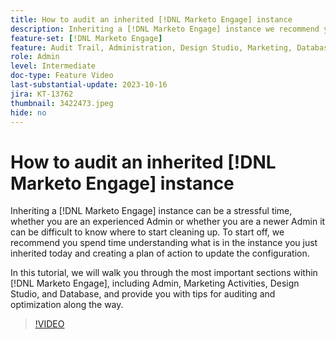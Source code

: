 ```yaml
---
title: How to audit an inherited [!DNL Marketo Engage] instance
description: Inheriting a [!DNL Marketo Engage] instance we recommend you spend time understanding what is in the instance, and creating a plan of action to update the configuration. This tutorial covers the most important sections within [!DNL Marketo Engage], including Admin, Marketing Activities, Design Studio, and Database, and provide you with tips for auditing and optimization along the way.
feature-set: [!DNL Marketo Engage]
feature: Audit Trail, Administration, Design Studio, Marketing, Database
role: Admin
level: Intermediate
doc-type: Feature Video
last-substantial-update: 2023-10-16
jira: KT-13762
thumbnail: 3422473.jpeg
hide: no
---
```


# How to audit an inherited [!DNL Marketo Engage] instance

Inheriting a [!DNL Marketo Engage] instance can be a stressful time, whether you are an experienced Admin or whether you are a newer Admin it can be difficult to know where to start cleaning up. To start off, we recommend you spend time understanding what is in the instance you just inherited today and creating a plan of action to update the configuration.

In this tutorial, we will walk you through the most important sections within [!DNL Marketo Engage], including Admin, Marketing Activities, Design Studio, and Database, and provide you with tips for auditing and optimization along the way.

>[!VIDEO](https://video.tv.adobe.com/v/3422473/?learn=on)